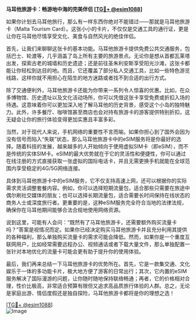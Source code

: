 **马耳他旅游卡：畅游地中海的完美伴侣 [[TG💪+ @esim1088](https://t.me/s/esim1088)]**

如果你计划去马耳他旅行，那么有一样东西你绝对不能错过——那就是马耳他旅游卡（Malta Tourism Card）。这张小小的卡片，不仅仅是交通工具的通行证，更是让你在马耳他尽情享受文化、美食与自然风光的绝佳伴侣。

首先，让我们来聊聊这张卡的基本功能。马耳他旅游卡提供免费公共交通服务，包括巴士、轮渡等，几乎涵盖了岛上所有主要的旅游景点。无论你是想从首都瓦莱塔出发，探索古老的城墙和历史遗迹；还是前往圣朱利安斯享受阳光沙滩，这张卡都能让你轻松到达目的地。而且，它还覆盖了部分私人交通工具，比如一些特色游览线路，这样你就不用担心在陌生的地方迷路或者找不到合适的出行方式。

除了交通便利外，马耳他旅游卡还能为你带来一系列令人惊喜的优惠。比如，在众多博物馆、历史遗址以及文化活动场所，你可以凭借这张卡享受免费或折扣入场的待遇。这意味着你可以更加深入地了解马耳他的历史背景，感受这个小岛的独特魅力。此外，许多餐厅、咖啡馆甚至商店也会对持有旅游卡的游客提供特别折扣，这无疑会让你的旅行体验变得更加实惠且丰富多彩。

当然，对于现代人来说，手机网络的重要性不言而喻。如果你担心到了国外会因为没有信号而陷入“失联”状态，那么马耳他旅游卡中的eSIM服务将是你最好的选择。随着科技的发展，越来越多的人开始倾向于使用虚拟SIM卡（即eSIM），而不是传统的实体SIM卡。eSIM的最大优势就在于它的灵活性和便捷性，你可以通过在线注册的方式直接获取一张虚拟的国际电话卡，并且无需更换手机就能在全球范围内享受稳定的4G/5G网络连接。

具体到马耳他旅游卡中的eSIM服务，它不仅支持高速上网，还可以根据你的实际需求灵活调整套餐内容。例如，你可以选择短期流量包，适合那些只需要在旅途中偶尔刷社交媒体的朋友；也可以选择长期流量包，适合需要长时间保持在线状态的商务人士或深度旅行者。更重要的是，这种eSIM服务完全符合当地的法律法规，确保你在马耳他期间能够合法合规地使用网络资源。

说到这里，可能有人会问：“既然有了马耳他旅游卡，还需要额外购买流量卡吗？”答案是视情况而定。如果你已经决定购买马耳他旅游卡并且充分利用其提供的各种福利，那么单独购买流量卡的需求可能会降低。然而，如果你是一个重度互联网用户，比如经常需要远程办公、视频通话或者下载大量文件，那么单独配置一张针对本地优化的流量卡可能会更有助于提升你的使用体验。

最后，我们再来总结一下马耳他旅游卡的优势所在。首先，它是一款集交通、文化娱乐于一体的多功能卡片，极大地方便了游客的日常出行；其次，它内置的eSIM服务解决了国际漫游的问题，让你随时随地保持联络畅通；再者，它的价格相对合理，性价比极高，非常适合预算有限但又追求高品质旅行体验的人群。总之，无论是家庭出游、情侣度假还是独自探险，马耳他旅游卡都将是你的理想之选！

[[TG💪+ @esim1088](https://t.me/s/esim1088)]  
![Image](https://i.postimg.cc/4NQfJmqS/Snipaste-2025-05-13-00-14-12.png)